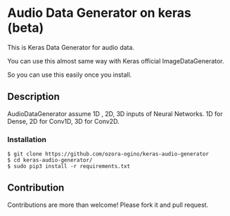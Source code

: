 # Audio Data Generator on keras (beta)

This is Keras Data Generator for audio data.

You can use this almost same way with Keras official ImageDataGenerator.

So you can use this easily once you install.

## Description

AudioDataGenerator assume 1D , 2D, 3D inputs of Neural Networks.
1D for Dense, 2D for Conv1D, 3D for Conv2D.


### Installation 

```
$ git clone https://github.com/ozora-ogino/keras-audio-generator
$ cd keras-audio-generator/
$ sudo pip3 install -r requirements.txt
```

## Contribution

Contributions are more than welcome!
Please fork it and pull request.
